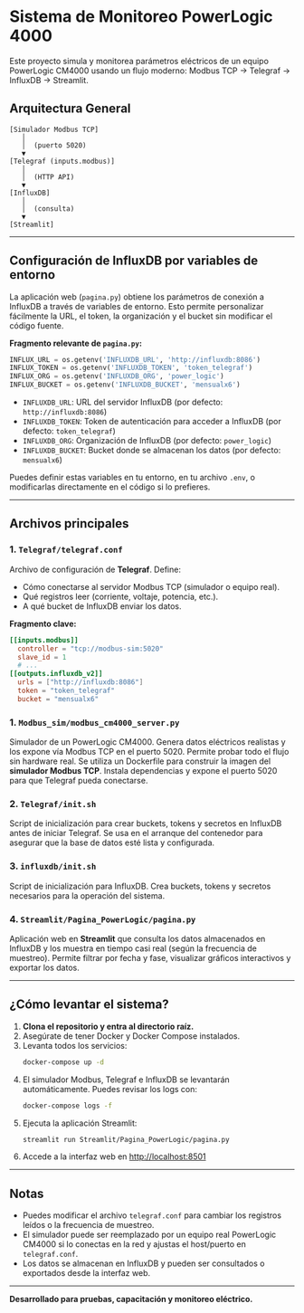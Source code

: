 # Sistema de Monitoreo PowerLogic 4000

Este proyecto simula y monitorea parámetros eléctricos de un equipo PowerLogic CM4000 usando un flujo moderno: Modbus TCP → Telegraf → InfluxDB → Streamlit.

## Arquitectura General

```
[Simulador Modbus TCP]
   │
   │  (puerto 5020)
   ▼
[Telegraf (inputs.modbus)]
   │
   │  (HTTP API)
   ▼
[InfluxDB]
   │
   │  (consulta)
   ▼
[Streamlit]
```

---

## Configuración de InfluxDB por variables de entorno

La aplicación web (`pagina.py`) obtiene los parámetros de conexión a InfluxDB a través de variables de entorno. Esto permite personalizar fácilmente la URL, el token, la organización y el bucket sin modificar el código fuente.

**Fragmento relevante de `pagina.py`:**
```python
INFLUX_URL = os.getenv('INFLUXDB_URL', 'http://influxdb:8086')
INFLUX_TOKEN = os.getenv('INFLUXDB_TOKEN', 'token_telegraf')
INFLUX_ORG = os.getenv('INFLUXDB_ORG', 'power_logic')
INFLUX_BUCKET = os.getenv('INFLUXDB_BUCKET', 'mensualx6')
```
- `INFLUXDB_URL`: URL del servidor InfluxDB (por defecto: `http://influxdb:8086`)
- `INFLUXDB_TOKEN`: Token de autenticación para acceder a InfluxDB (por defecto: `token_telegraf`)
- `INFLUXDB_ORG`: Organización de InfluxDB (por defecto: `power_logic`)
- `INFLUXDB_BUCKET`: Bucket donde se almacenan los datos (por defecto: `mensualx6`)

Puedes definir estas variables en tu entorno, en tu archivo `.env`, o modificarlas directamente en el código si lo prefieres.

---

## Archivos principales

### 1. `Telegraf/telegraf.conf`
Archivo de configuración de **Telegraf**. Define:
- Cómo conectarse al servidor Modbus TCP (simulador o equipo real).
- Qué registros leer (corriente, voltaje, potencia, etc.).
- A qué bucket de InfluxDB enviar los datos.

**Fragmento clave:**
```toml
[[inputs.modbus]]
  controller = "tcp://modbus-sim:5020"
  slave_id = 1
  # ...
[[outputs.influxdb_v2]]
  urls = ["http://influxdb:8086"]
  token = "token_telegraf"
  bucket = "mensualx6"
```


### 1. `Modbus_sim/modbus_cm4000_server.py`
Simulador de un PowerLogic CM4000. Genera datos eléctricos realistas y los expone vía Modbus TCP en el puerto 5020. Permite probar todo el flujo sin hardware real. Se utiliza un Dockerfile para construir la imagen del **simulador Modbus TCP**. Instala dependencias y expone el puerto 5020 para que Telegraf pueda conectarse.

### 2. `Telegraf/init.sh`
Script de inicialización para crear buckets, tokens y secretos en InfluxDB antes de iniciar Telegraf. Se usa en el arranque del contenedor para asegurar que la base de datos esté lista y configurada.

### 3. `influxdb/init.sh`
Script de inicialización para InfluxDB. Crea buckets, tokens y secretos necesarios para la operación del sistema.

### 4. `Streamlit/Pagina_PowerLogic/pagina.py`
Aplicación web en **Streamlit** que consulta los datos almacenados en InfluxDB y los muestra en tiempo casi real (según la frecuencia de muestreo). Permite filtrar por fecha y fase, visualizar gráficos interactivos y exportar los datos.

---

## ¿Cómo levantar el sistema?

1. **Clona el repositorio y entra al directorio raíz.**
2. Asegúrate de tener Docker y Docker Compose instalados.
3. Levanta todos los servicios:
   ```bash
   docker-compose up -d
   ```
4. El simulador Modbus, Telegraf e InfluxDB se levantarán automáticamente. Puedes revisar los logs con:
   ```bash
   docker-compose logs -f
   ```
5. Ejecuta la aplicación Streamlit:
   ```bash
   streamlit run Streamlit/Pagina_PowerLogic/pagina.py
   ```
6. Accede a la interfaz web en [http://localhost:8501](http://localhost:8501)

---

## Notas
- Puedes modificar el archivo `telegraf.conf` para cambiar los registros leídos o la frecuencia de muestreo.
- El simulador puede ser reemplazado por un equipo real PowerLogic CM4000 si lo conectas en la red y ajustas el host/puerto en `telegraf.conf`.
- Los datos se almacenan en InfluxDB y pueden ser consultados o exportados desde la interfaz web.

---

**Desarrollado para pruebas, capacitación y monitoreo eléctrico.**
